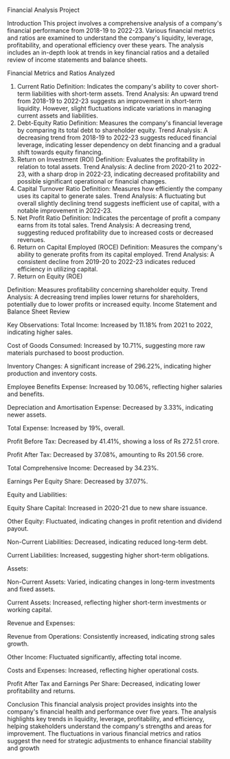 Financial Analysis Project


Introduction
This project involves a comprehensive analysis of a company's financial performance from 2018-19 to 2022-23. 
Various financial metrics and ratios are examined to understand the company's liquidity, leverage, profitability, and operational efficiency over these years.
The analysis includes an in-depth look at trends in key financial ratios and a detailed review of income statements and balance sheets.

Financial Metrics and Ratios Analyzed
1. Current Ratio
Definition: Indicates the company's ability to cover short-term liabilities with short-term assets.
Trend Analysis: An upward trend from 2018-19 to 2022-23 suggests an improvement in short-term liquidity. However, slight fluctuations indicate variations in managing current assets and liabilities.
2. Debt-Equity Ratio
Definition: Measures the company's financial leverage by comparing its total debt to shareholder equity.
Trend Analysis: A decreasing trend from 2018-19 to 2022-23 suggests reduced financial leverage, indicating lesser dependency on debt financing and a gradual shift towards equity financing.
3. Return on Investment (ROI)
Definition: Evaluates the profitability in relation to total assets.
Trend Analysis: A decline from 2020-21 to 2022-23, with a sharp drop in 2022-23, indicating decreased profitability and possible significant operational or financial changes.
4. Capital Turnover Ratio
Definition: Measures how efficiently the company uses its capital to generate sales.
Trend Analysis: A fluctuating but overall slightly declining trend suggests inefficient use of capital, with a notable improvement in 2022-23.
5. Net Profit Ratio
Definition: Indicates the percentage of profit a company earns from its total sales.
Trend Analysis: A decreasing trend, suggesting reduced profitability due to increased costs or decreased revenues.
6. Return on Capital Employed (ROCE)
Definition: Measures the company's ability to generate profits from its capital employed.
Trend Analysis: A consistent decline from 2019-20 to 2022-23 indicates reduced efficiency in utilizing capital.
7. Return on Equity (ROE)

Definition: Measures profitability concerning shareholder equity.
Trend Analysis: A decreasing trend implies lower returns for shareholders, potentially due to lower profits or increased equity.
Income Statement and Balance Sheet Review



Key Observations:
Total Income: Increased by 11.18% from 2021 to 2022, indicating higher sales.

Cost of Goods Consumed: Increased by 10.71%, suggesting more raw materials purchased to boost production.

Inventory Changes: A significant increase of 296.22%, indicating higher production and inventory costs.

Employee Benefits Expense: Increased by 10.06%, reflecting higher salaries and benefits.

Depreciation and Amortisation Expense: Decreased by 3.33%, indicating newer assets.

Total Expense: Increased by 19%, overall.

Profit Before Tax: Decreased by 41.41%, showing a loss of Rs 272.51 crore.

Profit After Tax: Decreased by 37.08%, amounting to Rs 201.56 crore.

Total Comprehensive Income: Decreased by 34.23%.

Earnings Per Equity Share: Decreased by 37.07%.

Equity and Liabilities:

Equity Share Capital: Increased in 2020-21 due to new share issuance.

Other Equity: Fluctuated, indicating changes in profit retention and dividend payout.

Non-Current Liabilities: Decreased, indicating reduced long-term debt.

Current Liabilities: Increased, suggesting higher short-term obligations.

Assets:

Non-Current Assets: Varied, indicating changes in long-term investments and fixed assets.

Current Assets: Increased, reflecting higher short-term investments or working capital.

Revenue and Expenses:

Revenue from Operations: Consistently increased, indicating strong sales growth.

Other Income: Fluctuated significantly, affecting total income.

Costs and Expenses: Increased, reflecting higher operational costs.

Profit After Tax and Earnings Per Share: Decreased, indicating lower profitability and returns.


Conclusion
This financial analysis project provides insights into the company's financial health and performance over five years.
The analysis highlights key trends in liquidity, leverage, profitability, and efficiency, helping stakeholders understand the company's strengths and areas for improvement.
 The fluctuations in various financial metrics and ratios suggest the need for strategic adjustments to enhance financial stability and growth
